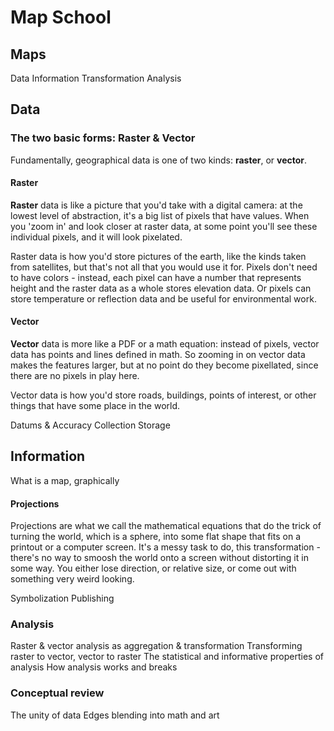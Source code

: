 # Map School

## Maps

Data
Information
Transformation
Analysis

## Data

### The two basic forms: Raster & Vector

Fundamentally, geographical data is one of two kinds: **raster**, or **vector**.

#### Raster

**Raster** data is like a picture that you'd take with a digital camera: at the
lowest level of abstraction, it's a big list of pixels that have values. When
you 'zoom in' and look closer at raster data, at some point you'll see these
individual pixels, and it will look pixelated.

Raster data is how you'd store pictures of the earth, like the kinds taken from
satellites, but that's not all that you would use it for. Pixels don't need to
have colors - instead, each pixel can have a number that represents height
and the raster data as a whole stores elevation data. Or pixels can store
temperature or reflection data and be useful for environmental work.

#### Vector

**Vector** data is more like a PDF or a math equation: instead of pixels,
vector data has points and lines defined in math. So zooming in on vector
data makes the features larger, but at no point do they become pixellated,
since there are no pixels in play here.

Vector data is how you'd store roads, buildings, points of interest, or
other things that have some place in the world.

Datums & Accuracy
Collection
Storage

## Information

What is a map, graphically

#### Projections

Projections are what we call the mathematical equations that do the trick of
turning the world, which is a sphere, into some flat shape that fits on a
printout or a computer screen. It's a messy task to do, this transformation -
there's no way to smoosh the world onto a screen without distorting it in some
way. You either lose direction, or relative size, or come out with something
very weird looking.

Symbolization
Publishing

### Analysis

Raster & vector analysis as aggregation & transformation
Transforming raster to vector, vector to raster
The statistical and informative properties of analysis
How analysis works and breaks

### Conceptual review

The unity of data
Edges blending into math and art
